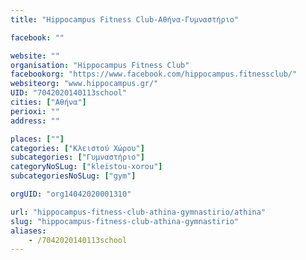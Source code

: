 ```yaml
---
title: "Hippocampus Fitness Club-Αθήνα-Γυμναστήριο"

facebook: ""

website: ""
organisation: "Hippocampus Fitness Club"
facebookorg: "https://www.facebook.com/hippocampus.fitnessclub/"
websiteorg: "www.hippocampus.gr/"
UID: "7042020140113school"
cities: ["Αθήνα"]
perioxi: ""
address: ""

places: [""]
categories: ["Κλειστού Χώρου"]
subcategories: ["Γυμναστήριο"]
categoryNoSLug: ["kleistou-xorou"]
subcategoriesNoSLug: ["gym"]

orgUID: "org14042020001310"

url: "hippocampus-fitness-club-athina-gymnastirio/athina"
slug: "hippocampus-fitness-club-athina-gymnastirio"
aliases:
    - /7042020140113school
---
```





